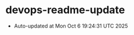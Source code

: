 # devops-readme-update
<!--START_SECTION:activity-->
- Auto-updated at Mon Oct  6 19:24:31 UTC 2025
<!--END_SECTION:activity-->

